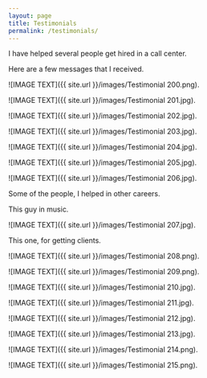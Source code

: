 ```yaml
---
layout: page
title: Testimonials
permalink: /testimonials/
---
```

I have helped several people get hired in a call center.

Here are a few messages that I received.

![IMAGE TEXT]({{ site.url }}/images/Testimonial 200.png).

![IMAGE TEXT]({{ site.url }}/images/Testimonial 201.jpg).

![IMAGE TEXT]({{ site.url }}/images/Testimonial 202.jpg).

![IMAGE TEXT]({{ site.url }}/images/Testimonial 203.jpg).

![IMAGE TEXT]({{ site.url }}/images/Testimonial 204.jpg).

![IMAGE TEXT]({{ site.url }}/images/Testimonial 205.jpg).

![IMAGE TEXT]({{ site.url }}/images/Testimonial 206.jpg).

Some of the people, I helped in other careers.

This guy in music.

![IMAGE TEXT]({{ site.url }}/images/Testimonial 207.jpg).

This one, for getting clients.

![IMAGE TEXT]({{ site.url }}/images/Testimonial 208.png).

![IMAGE TEXT]({{ site.url }}/images/Testimonial 209.png).

![IMAGE TEXT]({{ site.url }}/images/Testimonial 210.jpg).

![IMAGE TEXT]({{ site.url }}/images/Testimonial 211.jpg).

![IMAGE TEXT]({{ site.url }}/images/Testimonial 212.jpg).

![IMAGE TEXT]({{ site.url }}/images/Testimonial 213.jpg).

![IMAGE TEXT]({{ site.url }}/images/Testimonial 214.png).

![IMAGE TEXT]({{ site.url }}/images/Testimonial 215.png).